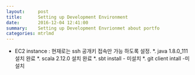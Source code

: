 ```yaml
---
layout:     post
title:      Setting up Development Environment
date:       2016-12-04 12:41:00
summary:    Setting up Development Envrionmet about portfo
categories: mtrlmd
---
```




* EC2 instance : 현재로는 ssh 공개키 접속만 가능 하도록 설정.
*. java 1.8.0_111 설치 완료
*. scala 2.12.0 설치 완료
*. sbt install - 미설치
*. git client intall -미설치
